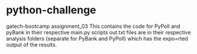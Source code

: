 # python-challenge
gatech-bootcamp assignment_03
This contains the code for PyPoll and pyBank in their respective main.py scripts
out.txt files are in their respective analysis folders (separate for PyBank and PyPoll) which has the expo=rted output of the results.
